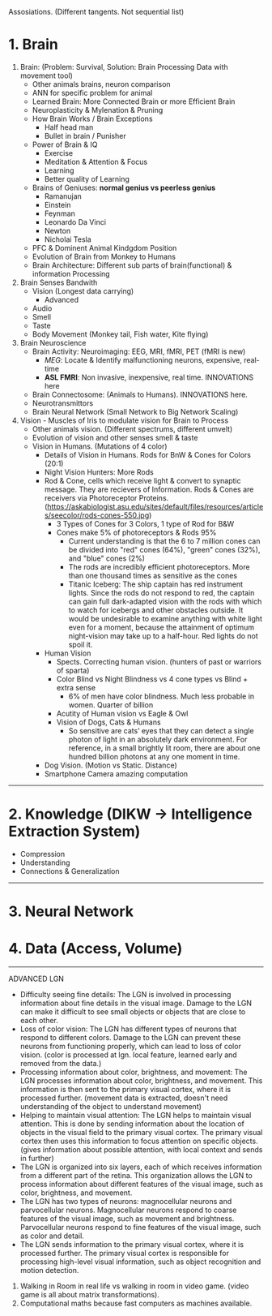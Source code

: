 
Assosiations. (Different tangents. Not sequential list)

# 1. Brain
1. Brain: (Problem: Survival, Solution: Brain Processing Data with movement tool)
	- Other animals brains, neuron comparison
	- ANN for specific problem for animal
	- Learned Brain: More Connected Brain or more Efficient Brain
	- Neuroplasticity & Mylenation & Pruning
	- How Brain Works / Brain Exceptions
		- Half head man
		- Bullet in brain / Punisher
	- Power of Brain & IQ
		- Exercise
		- Meditation & Attention & Focus
		- Learning
		- Better quality of Learning
	- Brains of Geniuses: **normal genius vs peerless genius**
		- Ramanujan
		- Einstein
		- Feynman
		- Leonardo Da Vinci
		- Newton
		- Nicholai Tesla
	- PFC & Dominent Animal Kindgdom Position
	- Evolution of Brain from Monkey to Humans
	- Brain Architecture: Different sub parts of brain(functional) & information Processing
1. Brain Senses Bandwith
	- Vision (Longest data carrying)
		- Advanced 
	- Audio
	- Smell
	- Taste
	- Body Movement (Monkey tail, Fish water, Kite flying)
1. Brain Neuroscience
	- Brain Activity: Neuroimaging: EEG, MRI, fMRI, PET (fMRI is new)
		- *MEG*: Locate & Identify malfunctioning neurons, expensive, real-time
		- **ASL FMRI**: Non invasive, inexpensive, real time. INNOVATIONS here
	- Brain Connectosome: (Animals to Humans). INNOVATIONS here. 
	- Neurotransmittors
	- Brain Neural Network (Small Network to Big Network Scaling)
2. Vision - Muscles of Iris to modulate vision for Brain to Process
	- Other animals vision. (Different spectrums, different umvelt)
	- Evolution of vision and other senses smell & taste
	- Vision in Humans. (Mutations of 4 color)
		- Details of Vision in Humans. Rods for BnW & Cones for Colors (20:1)
		- Night Vision Hunters: More Rods
		- Rod & Cone, cells which receive light & convert to synaptic message. They are recievers of Information. Rods & Cones are receivers via Photoreceptor Proteins. (https://askabiologist.asu.edu/sites/default/files/resources/articles/seecolor/rods-cones-550.jpg)
			- 3 Types of Cones for 3 Colors, 1 type of Rod for B&W
			- Cones make 5% of photoreceptors & Rods 95%
				- Current understanding is that the 6 to 7 million cones can be divided into "red" cones (64%), "green" cones (32%), and "blue" cones (2%)
				- The rods are incredibly efficient photoreceptors. More than one thousand times as sensitive as the cones
				- Titanic Iceberg: The ship captain has red instrument lights. Since the rods do not respond to red, the captain can gain full dark-adapted vision with the rods with which to watch for icebergs and other obstacles outside. It would be undesirable to examine anything with white light even for a moment, because the attainment of optimum night-vision may take up to a half-hour. Red lights do not spoil it.
		- Human Vision
			- Spects. Correcting human vision. (hunters of past or warriors of sparta)
			- Color Blind vs Night Blindness vs 4 cone types vs Blind + extra sense
				- 6% of men have color blindness. Much less probable in women. Quarter of billion
			- Acutity of Human vision vs Eagle & Owl
			- Vision of Dogs, Cats & Humans
				- So sensitive are cats’ eyes that they can detect a single photon of light in an absolutely dark environment. For reference, in a small brightly lit room, there are about one hundred billion photons at any one moment in time.
		- Dog Vision. (Motion vs Static. Distance)
		- Smartphone Camera amazing computation
		


----
# 2. Knowledge (DIKW -> Intelligence Extraction System)
- Compression
- Understanding
- Connections & Generalization
---

# 3. Neural Network

# 4. Data (Access, Volume)


-------
ADVANCED
LGN
- Difficulty seeing fine details: The LGN is involved in processing information about fine details in the visual image. Damage to the LGN can make it difficult to see small objects or objects that are close to each other.
- Loss of color vision: The LGN has different types of neurons that respond to different colors. Damage to the LGN can prevent these neurons from functioning properly, which can lead to loss of color vision. (color is processed at lgn. local feature, learned early and removed from the data.)
- Processing information about color, brightness, and movement: The LGN processes information about color, brightness, and movement. This information is then sent to the primary visual cortex, where it is processed further. (movement data is extracted, doesn't need understanding of the object to understand movement)
- Helping to maintain visual attention: The LGN helps to maintain visual attention. This is done by sending information about the location of objects in the visual field to the primary visual cortex. The primary visual cortex then uses this information to focus attention on specific objects. (gives information about possible attention, with local context and sends in further)
- The LGN is organized into six layers, each of which receives information from a different part of the retina. This organization allows the LGN to process information about different features of the visual image, such as color, brightness, and movement.
- The LGN has two types of neurons: magnocellular neurons and parvocellular neurons. Magnocellular neurons respond to coarse features of the visual image, such as movement and brightness. Parvocellular neurons respond to fine features of the visual image, such as color and detail.
- The LGN sends information to the primary visual cortex, where it is processed further. The primary visual cortex is responsible for processing high-level visual information, such as object recognition and motion detection.


1. Walking in Room in real life vs walking in room in video game. (video game is all about matrix transformations).
1. Computational maths because fast computers as machines available.